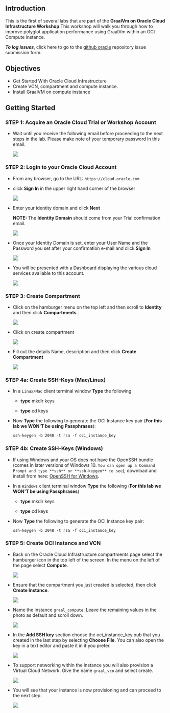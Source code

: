## Introduction

This is the first of several labs that are part of the **GraalVm on Oracle Cloud Infrastructure Workshop** This workshop will walk you through how to improve polyglot application performance using GraalVm within an OCI Compute instance.

**_To log issues_**, click here to go to the [github oracle](https://github.com/oracle/learning-library/issues/new) repository issue submission form.

## Objectives

- Get Started With Oracle Cloud Infrastructure
- Create VCN, compartment and compute instance.
- Install GraalVM on compute instance

## Getting Started

### **STEP 1**: Acquire an Oracle Cloud Trial or Workshop Account

- Wait until you receive the following email before proceeding to the next steps in the lab. Please make note of your temporary password in this email.

    ![](images/050/1.png)

### **STEP 2**: Login to your Oracle Cloud Account

- From any browser, go to the URL:
    `https://cloud.oracle.com`

- click **Sign In** in the upper right hand corner of the browser

    ![](images/050/2.png)


- Enter your identity domain and click **Next**

    **NOTE:** The **Identity Domain** should come from your Trial confirmation email.

    ![](images/050/3.png)

- Once your Identity Domain is set, enter your User Name and the Password you set after your confirmation e-mail and click **Sign In**

    ![](images/050/4.png)

- You will be presented with a Dashboard displaying the various cloud services available to this account.

    ![](images/050/5.png)

### **STEP 3**: Create Compartment

- Click on the hamburger menu on the top left and then scroll to **Identity** and then click **Compartments** .

    ![](images/050/6.png)

- Click on create compartment

    ![](images/050/7.png)

- Fill out the details Name, description and then click **Create Compartment**

    ![](images/050/8.png)

### **STEP 4a**: Create SSH-Keys (Mac/Linux)

- In a `Linux/Mac` client terminal window **Type** the following

  - **type**  mkdir keys

  - **type** cd keys

- Now **Type** the following to generate the OCI Instance key pair (**For this lab we WON'T be using Passphrases**):

  ```
  ssh-keygen -b 2048 -t rsa -f oci_instance_key
  ```

### **STEP 4b**: Create SSH-Keys (Windows)

- If using Windows and your OS does not have the OpenSSH bundle (comes in later versions of Windows 10. `You can open up a Command Prompt and type **ssh** or **ssh-keygen** to see`), download and install from here: [OpenSSH for Windows](http://www.mls-software.com/opensshd.html).

- In a `Windows` client terminal window **Type** the following (**For this lab we WON'T be using Passphrases**)

  - **type**  mkdir keys

  - **type** cd keys

- Now **Type** the following to generate the OCI Instance key pair:

    ```
    ssh-keygen -b 2048 -t rsa -f oci_instance_key
    ```

### **STEP 5**: Create OCI Instance and VCN

- Back on the Oracle Cloud Infrastructure compartments page select the hamburger icon in the top left of the screen. In the menu on the left of the page select **Compute**.

    ![](images/050/9.png)

- Ensure that the compartment you just created is selected, then click **Create Instance**.

    ![](images/050/10.png)

- Name the instance ```graal_compute```. Leave the remaining values in the photo as default and scroll down.

    ![](images/050/11.png)

- In the **Add SSH key** section choose the oci_instance_key.pub that you created in the last step by selecting **Choose File**. You can also open the key in a text editor and paste it in if you prefer.

    ![](images/050/12.png)

- To support networking within the instance you will also provision a Virtual Cloud Network. Give the name ```graal_vcn``` and select create.

    ![](images/050/13.png)

- You will see that your instance is now provisioning and can proceed to the next step.

    ![](images/050/14.png)
